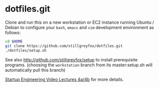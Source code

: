 dotfiles.git
============
Clone and run this on a new workstation or EC2 instance running
Ubuntu / Debian to configure your `bash`, `emacs` and `vim`
development environment as follows:

```sh
cd $HOME
git clone https://github.com/stillgreyfox/dotfiles.git
./dotfiles/setup.sh
```

See also http://github.com/stillgreyfox/setup to install prerequisite programs.
(choosing the `workstation` branch from its master:setup.sh will automatically pull this branch)

[Startup Engineering Video Lectures 4a/4b](https://class.coursera.org/startup-001/lecture/index)
for more details.
